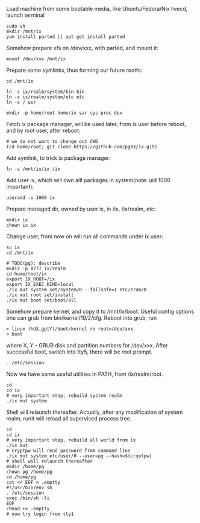 Load machine from some bootable media, like Ubuntu/Fedora/Nix livecd, launch terminal

```
sudo sh
mkdir /mnt/ix
yum install parted || apt-get install parted
```

Somehow prepare xfs on /dev/xxx, with parted, and mount it:

```
mount /dev/xxx /mnt/ix
```

Prepare some symlinks, thus forming our future rootfs:

```
cd /mnt/ix

ln -s ix/realm/system/bin bin
ln -s ix/realm/system/etc etc
ln -s / usr

mkdir -p home/root home/ix var sys proc dev
```

Fetch ix package manager, will be used later, from ix user before reboot, and by root user, after reboot:

```
# we do not want to change out CWD
(cd home/root; git clone https://github.com/pg83/ix.git)
```

Add symlink, to trick ix package manager:

```
ln -s /mnt/ix/ix /ix
```

Add user ix, which will own alll packages in system(note: uid 1000 important):

```
useradd -u 1000 ix
```

Prepare managed dir, owned by user ix, in /ix, /ix/realm, etc:

```
mkdir ix
chown ix ix
```

Change user, from now on will run all commands under ix user:

```
su ix
cd /mnt/ix
```

```
# TODO(pg): describe
mkdir -p 0777 ix/realm
cd home/root/ix
export IX_ROOT=/ix
export IX_EXEC_KIND=local
./ix mut system set/system/0 --failsafe=1 etc/zram/0
./ix mut root set/install
./ix mut boot set/boot/all
```

Somehow prepare kernel, and copy it to /mnt/ix/boot. Useful config options one can grab from bin/kernel/19/2/cfg. Reboot into grub, run

```
> linux (hdX,gptY)/boot/kernel ro root=/dev/xxx
> boot
```

where X, Y - GRUB disk and partition numbers for /dev/xxx.
After successful boot, switch into tty5, there will be root prompt.

```
. /etc/session
```

Now we have some useful utilities in PATH, from /ix/realm/root.

```
cd
cd ix
# very important step, rebuild system realm
./ix mut system
```

Shell will relaunch thereafter. Actually, after any modification of system realm, runit will reload all supervised process tree.

```
cd
cd ix
# very important step, rebuild all world from ix
./ix mut
# cryptpw will read password from command line
./ix mut system etc/user/0 --user=pg --hash=$(cryptpw)
# shell will relaunch thereafter
mkdir /home/pg
chown pg /home/pg
cd /home/pg
cat << EOF > .emptty
#!/usr/bin/env sh
. /etc/session
exec /bin/sh -li
EOF
chmod +x .emptty
# now try login from tty1
```
